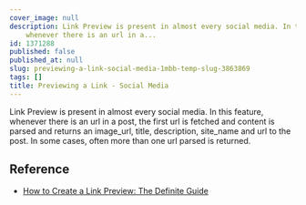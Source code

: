 ```yaml
---
cover_image: null
description: Link Preview is present in almost every social media. In this feature,
    whenever there is an url in a...
id: 1371288
published: false
published_at: null
slug: previewing-a-link-social-media-1mbb-temp-slug-3863869
tags: []
title: Previewing a Link - Social Media
---
```

Link Preview is present in almost every social media. In this feature, whenever there is an url in a post, the first url is fetched and content is parsed and returns an image_url, title, description, site_name and url to the post. In some cases, often more than one url parsed is returned.

## Reference

- [How to Create a Link Preview: The Definite Guide](https://andrejgajdos.com/how-to-create-a-link-preview/)
